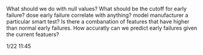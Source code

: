 What should we do with null values?
What should be the cutoff for early failure?
dose early failure correlate with anything? model manufacturer a particular smart test?
Is there a combanation of features that have higher than normal early failures.
How accuratly can we predict early failures given the current featuers?

1/22  11:45